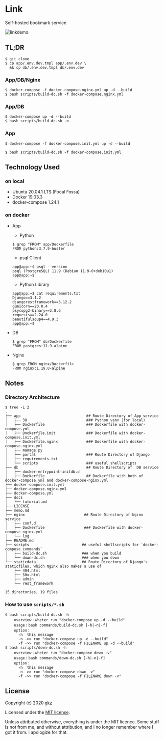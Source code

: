 # Link

Self-hosted bookmark service

![linkdemo](https://user-images.githubusercontent.com/38461277/99528905-4ca28880-29e2-11eb-8450-fef1a64129bf.png)

## TL;DR

```
$ git clone 
$ cp app/.env.dev.tmpl app/.env.dev \
  && cp db/.env.dev.tmpl db/.env.dev
```

### App/DB/Nginx
```
$ docker-compose -f docker-compose.nginx.yml up -d --build
$ bash scripts/build-dc.sh -f docker-compose.nginx.yml
```

### App/DB
```
$ docker-compose up -d --build
$ bash scripts/build-dc.sh -n
```

### App
```
$ docker-compose -f docker-compose.init.yml up -d --build

$ bash scripts/build-dc.sh -f docker-compose.init.yml

```

## Technology Used

### on local

- Ubuntu 20.04.1 LTS (Focal Fossa)
- Docker 19.03.3
- docker-compose 1.24.1

### on docker

- App

  - Python
  ```
  $ grep "FROM" app/Dockerfile
  FROM python:3.7.9-buster
  ```
  - psql Client
  ```
  app@app:~$ psql --version
  psql (PostgreSQL) 11.9 (Debian 11.9-0+deb10u1)
  app@app:~$ 
  ```

  - Python Library
  ```
  app@app:~$ cat requirements.txt 
  Django==3.1.2
  djangorestframework==3.12.2
  gunicorn==20.0.4
  psycopg2-binary==2.8.6
  requests==2.24.0
  beautifulsoup4==4.9.3
  app@app:~$ 
  ```

- DB
  ```
  $ grep "FROM" db/Dockerfile
  FROM postgres:11.9-alpine
  ```

- Nginx
  ```
  $ grep FROM nginx/Dockerfile 
  FROM nginx:1.19.0-alpine
  ```

## Notes

### Directory Architecture
```
$ tree -L 2
.
├── app                              ## Route Directory of App service
│   ├── 38                           ### Python venv (for local)
│   ├── Dockerfile                   ### Dockerfile with docker-compose.yml
│   ├── Dockerfile.init              ### Dockerfile with docker-compose.init.yml
│   ├── Dockerfile.nginx             ### Dockerfile with docker-compose-nginx.yml
│   ├── manage.py
│   ├── portal                       ### Route Directory of Django
│   ├── requirements.txt
│   └── scripts                      ### useful shellscripts
├── db                               ## Route Directory of  DB service
│   ├── docker-entrypoint-initdb.d
│   ├── Dockerfile                   ## Dockerfile with both of docker-compose.yml and docker-compose-nginx.yml
├── docker-compose.init.yml
├── docker-compose.nginx.yml
├── docker-compose.yml
├── docs
│   └── tutorial.md
├── LICENSE
├── memo.md
├── nginx                           ## Route Directory of Nginx service
│   ├── conf.d
│   ├── Dockerfile                  ### Dockerfile with docker-compose-nginx.yml
│   └── log
├── README.md
├── scripts                        ## useful shellscripts for `docker-compose commands`
│   ├── build-dc.sh                ### when you build
│   └── down-dc.sh                 ### when you down
└── staticdata                     ## Route Directory of Django's staticfiles, which Nginx also makes a use of
    ├── 404.html
    ├── 50x.html
    ├── admin
    └── rest_framework

15 directories, 19 files

```

### How to use `scripts/*.sh`
```
$ bash scripts/build-dc.sh -h
    overview：wheter run "docker-compose up -d --build"
    usage：bash commands/build-dc.sh [-h|-n|-f]
    option：
      -h  this message
      -n ->> run "docker-compose up -d --build"
      -f ->> run "docker-compose -f FILENAME up -d --build"
$ bash scripts/down-dc.sh -h
    overview：wheter run "docker-compose down -v"
    usage：bash commands/down-dc.sh [-h|-n|-f]
    option：
      -h  this message
      -n ->> run "docker-compose down -v"
      -f ->> run "docker-compose -f FILENAME down -v"
```


## License
Copyright (c) 2020 [gkz](https://gkz.mit-license.org/2020)

Licensed under the [MIT license](LICENSE).

Unless attributed otherwise, everything is under the MIT licence. Some stuff is not from me, and without attribution, and I no longer remember where I got it from. I apologize for that.
